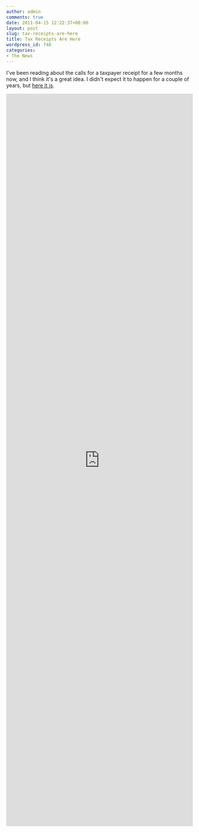 ```yaml
---
author: admin
comments: true
date: 2011-04-15 12:22:37+00:00
layout: post
slug: tax-receipts-are-here
title: Tax Receipts Are Here
wordpress_id: 748
categories:
- The News
---
```


I've been reading about the calls for a taxpayer receipt for a few months now, and I think it's a great idea. I didn't expect it to happen for a couple of years, but [here it is](http://www.whitehouse.gov/issues/taxes/tax-receipt).

<!-- more -->

<iframe scrolling='no' frameborder='0' height='1975' width='100%' src='http://www.whitehouse.gov/embed-2013-taxreceipt' target='_blank'></iframe>

